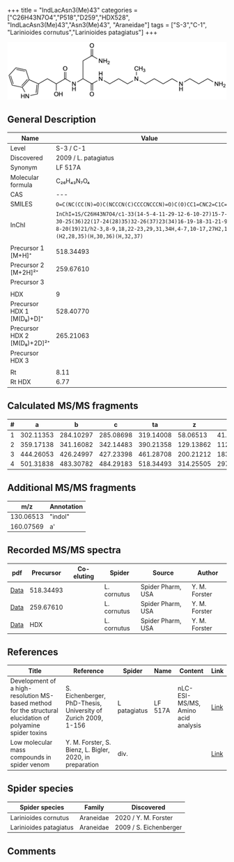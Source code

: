 +++
title = "IndLacAsn3(Me)43"
categories = ["C26H43N7O4","P518","D259","HDX528",
"IndLacAsn3(Me)43","Asn3(Me)43",
"Araneidae"]
tags = ["S-3","C-1",
"Larinioides cornutus","Larinioides patagiatus"]
+++

![](/img/IndLacAsn3(Me)43.png)

## General Description

| Name                        | Value                |
|-----------------------------|----------------------|
| Level                       | S-3 / C-1                   |
| Discovered                  | 2009 / L. patagiatus |
| Synonym                     | LF 517A              |
| Molecular formula           | C₂₆H₄₃N₇O₄           |
| CAS                         | ---                  |
| SMILES | `O=C(NC(CC(N)=O)C(NCCCN(C)CCCCNCCCN)=O)C(O)CC1=CNC2=C1C=CC=C2`  |
| InChI  | `InChI=1S/C26H43N7O4/c1-33(14-5-4-11-29-12-6-10-27)15-7-13-30-25(36)22(17-24(28)35)32-26(37)23(34)16-19-18-31-21-9-3-2-8-20(19)21/h2-3,8-9,18,22-23,29,31,34H,4-7,10-17,27H2,1H3,(H2,28,35)(H,30,36)(H,32,37)`  |
|                             |                      |
| Precursor 1 [M+H]⁺          | 518.34493            |
| Precursor 2 [M+2H]²⁺        | 259.67610            |
| Precursor 3                 |                      |
|                             |                      |
| HDX                         | 9                    |
| Precursor HDX 1 [M(D₉)+D]⁺   | 528.40770            |
| Precursor HDX 2 [M(D₉)+2D]²⁺ | 265.21063            |
| Precursor HDX 3             |                      |
|                             |                      |
| Rt                          | 8.11                     |
| Rt HDX                      | 6.77                     |

## Calculated MS/MS fragments

| # | a         | b         | c         | ta        | z         | y         | tz        |
|---|-----------|-----------|-----------|-----------|-----------|-----------|-----------|
| 1 | 302.11353 | 284.10297 | 285.08698 | 319.14008 | 58.06513 | 41.03858 | 75.09167 |
| 2 | 359.17138 | 341.16082 | 342.14483 | 390.21358 | 129.13862 | 112.11208 | 160.18082 |
| 3 | 444.26053 | 426.24997 | 427.23398 | 461.28708 | 200.21212 | 183.18558 | 217.23867 |
| 4 | 501.31838 | 483.30782 | 484.29183 | 518.34493 | 314.25505 | 297.22850 | 331.28160 |

## Additional MS/MS fragments

| m/z       | Annotation |
|-----------|------------|
| 130.06513  | "indol"    |
| 160.07569  | a'         |

## Recorded MS/MS spectra

| pdf | Precursor | Co-eluting | Spider | Source | Author |
|-----|-----------|------------|--------|--------|--------|
| [Data](/pdf/L-cornutus/518_IndLacAsn3(Me)43_Lc.pdf) | 518.34493 |           | L. cornutus | Spider Pharm, USA | Y. M. Forster |
| [Data](/pdf/L-cornutus/518_IndLacAsn3(Me)43_Lc_2.pdf) | 259.67610 |           | L. cornutus | Spider Pharm, USA | Y. M. Forster |
| [Data](/pdf/L-cornutus/518_IndLacAsn3(Me)43_Lc_HDX.pdf) | HDX |           | L. cornutus | Spider Pharm, USA | Y. M. Forster |

## References

| Title                                                                                                      | Reference                                                     | Spider       | Name    | Content                            | Link                                                               |
|------------------------------------------------------------------------------------------------------------|---------------------------------------------------------------|--------------|---------|------------------------------------|--------------------------------------------------------------------|
| Development of a high-resolution MS-based method for the structural elucidation of polyamine spider toxins | S. Eichenberger, PhD-Thesis, University of Zurich 2009, 1-156 | L patagiatus | LF 517A | nLC-ESI-MS/MS, Amino acid analysis | [Link](https://www.zora.uzh.ch/id/eprint/12787/1/Eichenberger.pdf) |
| Low molecular mass compounds in spider venom      | Y. M. Forster, S. Bienz, L. Bigler, 2020, in preparation          | div.       |   |   | [Link](unknown) |

## Spider species

| Spider species         | Family    | Discovered             |
|------------------------|-----------|------------------------|
| Larinioides cornutus | Araneidae | 2020 / Y. M. Forster |
| Larinioides patagiatus | Araneidae | 2009 / S. Eichenberger |

## Comments